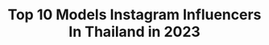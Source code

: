 ---
title: Top 10 Models Instagram Influencers In Thailand in 2023
description: >-
  Find top models Instagram influencers in Thailand in 2023. Most popular hashtags: #tmor4 #takemeoutreality #discomakeup.
platform: Instagram
hits: 93
text_top: Identify the best Instagram influencers on inBeat.
text_bottom: inBeat has 93 Instagram influencers like this in Thailand for you to contact.
profiles:
  - username: "lewinmia"
    fullname: >-
      Mia Lewin
    bio: >-
      @bma_models Half British, Half Thai With a Half French, Half Bulldog baby Conscious Fashion🌿 | Animal Lover🐇 | London🏠
    location: "Thailand"
    followers: 10919
    engagement: 520
    commentsToLikes: 0.098198
    id: ck9wf4i48n5yv0j78cdk0yq9d
    verified: false
    hashtags: ""
  - username: "jab_panitan"
    fullname: >-
      จ๊าบ' วอชั่นแมน
    bio: >-
      🎬🎥📷MODEL : BIG.Jab Facebook: จ๊าบ'วอชั่นแมน 📌ติดต่องาน"อีเว้นทั่วไปประเภทอิสระ 📌รับงานรีวิวสินค้า (DM) ได้เลยค้าบ 📌LIND : jab.panitan 🙏
    location: "Thailand"
    followers: 141075
    engagement: 864
    commentsToLikes: 0.008144
    id: ck6ttgrecaj060j71z1dxppf8
    verified: false
    hashtags: ""
  - username: "bigprcs"
    fullname: >-
      Prachaya Surakitpiboon
    bio: >-
      @ugly_model
    location: "Thailand"
    followers: 4702
    engagement: 1672
    commentsToLikes: 0.054274
    id: ckap2ck51y9ov0i78nzu0z2c4
    verified: false
    hashtags: "#theforestexhibition, #note7project, #ksgang, #rubberrecycle100"
  - username: "kambumz_waris"
    fullname: >-
      🐷____☆.Kambum'z.☆____🐷 ( 깸붐 )
    bio: >-
      🎁 •• 8 May 🇹🇭 •• 🍰🎉 Pretty, Mc, Model ( ผญ.อารมณ์ติสท์ ) ❣#30สาวโสด Take Me Out Thalland Season.14❣ เล่นเกมลุ้น รับรางวัลเงินสด ที่นี่
    location: "Thailand"
    followers: 57545
    engagement: 972
    commentsToLikes: 0.006644
    id: ckap494z36ay90i78poqjadtk
    verified: false
    hashtags: "#aisplay, #tvthunder, #takemeoutthailand, #takemeoutreality"
  - username: "tanyong_awygirls"
    fullname: >-
      tanyong awygirls
    bio: >-
      Alternative model @awygirls Thailand based
    location: "Thailand"
    followers: 6137
    engagement: 1825
    commentsToLikes: 0.006491
    id: ckaov634i37sc0i785nhz8ypq
    verified: false
    hashtags: "#youtube, #patreon, #makeitsexy, #awygirlstv"
  - username: "tee_vtp"
    fullname: >-
      Teezab
    bio: >-
      Magnet model (+66) 0649455494 -khun pupae - 2001 - Omac133⚪️🔴 Cosci 13
    location: "Thailand"
    followers: 26360
    engagement: 1094
    commentsToLikes: 0.003335
    id: ck6tud2lpfn540j714jppxcf4
    verified: false
    hashtags: ""
  - username: "evgenia.parker"
    fullname: >-
      Eve Parker
    bio: >-
      Muse 🕊 Model in Bangkok 🌴 Book villa of your dream in Bali👇👇👇
    location: "Thailand"
    followers: 20389
    engagement: 306
    commentsToLikes: 0.069876
    id: ck9wflegspdf90j78bvdw96wo
    verified: false
    hashtags: "#discomakeup, #bangkokmodels, #bangkok2020, #thailand2020"
  - username: "gemazarina"
    fullname: >-
      Gema - Fashion | Modeling
    bio: >-
      •Model, Mom, Actress, Wife and Modeling Coach. 💫Inspiring people. English and Español 📍Bangkok
    location: "Thailand"
    followers: 37855
    engagement: 169
    commentsToLikes: 0.035328
    id: ck13aj9oaqn740i19icex1eia
    verified: false
    hashtags: "#workingfor, #happy7months"
  - username: "bigbeerpoll"
    fullname: >-
      Bigbeerpoll
    bio: >-
      Freelance Model /Personal Trainer/ MagiX Stripper Crew Performs Nice to meet you...,..Thank you for follow me.🙏 Facebook: Pollawut Wongsarun
    location: "Thailand"
    followers: 85421
    engagement: 332
    commentsToLikes: 0.011934
    id: ckapcifea3xrq0i787bkx2l8r
    verified: false
    hashtags: ""
  - username: "lothar_mar"
    fullname: >-
      Lothar (โลธาร์)
    bio: >-
      Int'l Model | Personal Trainer | Speaker 🇹🇭 Good Life Bangkok🍇 @hausno3 @areamgmt My blog about Life:
    location: "Thailand"
    followers: 11363
    engagement: 633
    commentsToLikes: 0.029969
    id: ckap94e3fr3qb0i7817hzm2xy
    verified: false
    hashtags: "#uareceovery, #theonlywayisthrough, #underarmourth, #therockth"
---